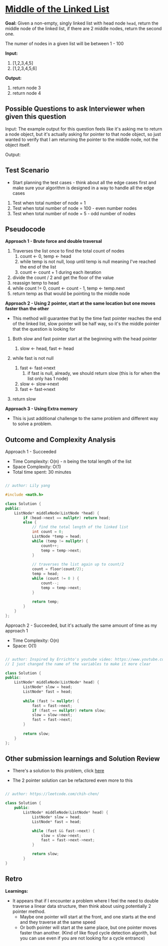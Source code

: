 # [Middle of the Linked List](https://leetcode.com/problems/middle-of-the-linked-list/)

**Goal:** 
Given a non-empty, singly linked list with head node `head`, return the middle node of the linked list, if there are 2 middle nodes, return the second one. 

The numer of nodes in a given list will be between 1 - 100

**Input:**
1. [1,2,3,4,5]
1. [1,2,3,4,5,6]
   
**Output:**
1. return node 3
2. return node 4


## Possible Questions to ask Interviewer when given this question

Input: 
The example output for this question feels like it's asking me to return a node object, but it's actually asking for pointer to that node object, so just wanted to verify that I am returning the pointer to the middle node, not the object itself. 

Output:

## Test Scenario

- Start planning the test cases - think about all the edge cases first and make sure your algorithm is designed in a way to handle all the edge cases

1. Test when total number of node = 1
2. Test when total number of node = 100 - even number nodes
3. Test when total number of node = 5 - odd number of nodes

## Pseudocode

**Approach 1 - Brute force and double traversal**

1. Traverses the list once to find the total count of nodes
   1. count <- 0, temp <- head
   2. while temp is not null, loop until temp is null meaning I've reached the end of the list
   3. count <- count + 1 during each iteration
2. divide the count / 2 and get the floor of the value
3. reassign temp to head
4. while count != 0, count <- count - 1, temp <- temp.next
5. return temp as that would be pointing to the middle node

**Approach 2 - Using 2 pointer, start at the same location but one moves faster than the other**
* This method will guarantee that by the time fast pointer reaches the end of the linked list, slow pointer will be half way, so it's the middle pointer that the question is looking for

1. Both slow and fast pointer start at the beginning with the head pointer
   1. slow <- head, fast <- head

1. while fast is not null
   1. fast <- fast->next
      1. if fast is null, already, we should return slow (this is for when the list only has 1 node)
   2. slow <- slow->next
   3. fast <- fast->next
1. return slow

**Approach 3 - Using Extra memory**
* This is just additional challenge to the same problem and different way to solve a problem.


## Outcome and Complexity Analysis

Approach 1 - Succeeded
* Time Complexity: O(n) - n being the total length of the list
* Space Complexity: O(1)
* Total time spent: 30 minutes

```cpp

// author: Lily yang

#include <math.h>

class Solution {
public:
    ListNode* middleNode(ListNode *head) {
        if (head->next == nullptr) return head;
        else {
            // find the total length of the linked list
            int count = 0;
            ListNode *temp = head;
            while (temp != nullptr) {
                count++;
                temp = temp->next;
            }
            
            // traverses the list again up to count/2 
            count = floor(count/2);
            temp = head;
            while (count != 0 ) {
                count--;
                temp = temp->next;
            }
            
            return temp;
        }
    }
};


```

Approach 2 - Succeeded, but it's actually the same amount of time as my approach 1
* Time Complexity: O(n)
* Space: O(1)

```cpp

// author: Inspired by Errichto's youtube video: https://www.youtube.com/watch?v=wq4OZZ3YLj4&t=29s
// I just changed the name of the variables to make it more clear

class Solution {
public:
    ListNode* middleNode(ListNode* head) {
        ListNode* slow = head;
        ListNode* fast = head;
        
        while (fast != nullptr) {
            fast = fast->next;
            if (fast == nullptr) return slow;
            slow = slow->next;
            fast = fast->next;
        }
        
        return slow;
    }
};

```

## Other submission learnings and Solution Review

* There's a solution to this problem, click [here](https://leetcode.com/problems/middle-of-the-linked-list/solution/)

* The 2 pointer solution can be refactored even more to this

```cpp 

// author: https://leetcode.com/chih-chen/

class Solution {
    public:
        ListNode* middleNode(ListNode* head) {
            ListNode* slow = head;
            ListNode* fast = head;

            while (fast && fast->next) {
                slow = slow->next;
                fast = fast->next->next;
            }

            return slow;
        }
}

```


## Retro

**Learnings:**

- It appears that if I encounter a problem where I feel the need to double traverse a linear data structure, then think about using potentially 2 pointer method. 
  * Maybe one pointer will start at the front, and one starts at the end and they traverse at the same speed
  * Or both pointer will start at the same place, but one pointer moves faster than another. (Kind of like floyd cycle detection algorith, but you can use even if you are not looking for a cycle entrance)